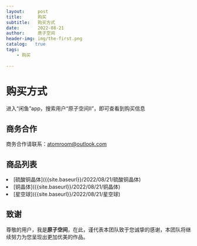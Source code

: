 ```yaml
---
layout:     post
title:      购买
subtitle:   购买方式
date:       2022-08-21
author:     原子空间
header-img: img/the-first.png
catalog:   true
tags:
    - 购买
    
---
```

# 购买方式
进入“闲鱼”app，搜索用户“原子空间II”，即可查看到购买信息

## 商务合作
商务合作请联系：atomroom@outlook.com

## 商品列表
<li>[硫酸铜晶体]({{site.baseurl}}/2022/08/21/硫酸铜晶体)</li>
<li>[铜晶体]({{site.baseurl}}/2022/08/21/铜晶体)</li>
<li>[星空球]({{site.baseurl}}/2022/08/21/星空球)</li>

## 致谢
尊敬的用户，我是<strong>原子空间</strong>，在此，谨代表本团队致于您诚挚的感谢，本团队将继续努力为您呈现出更加优美的作品。

